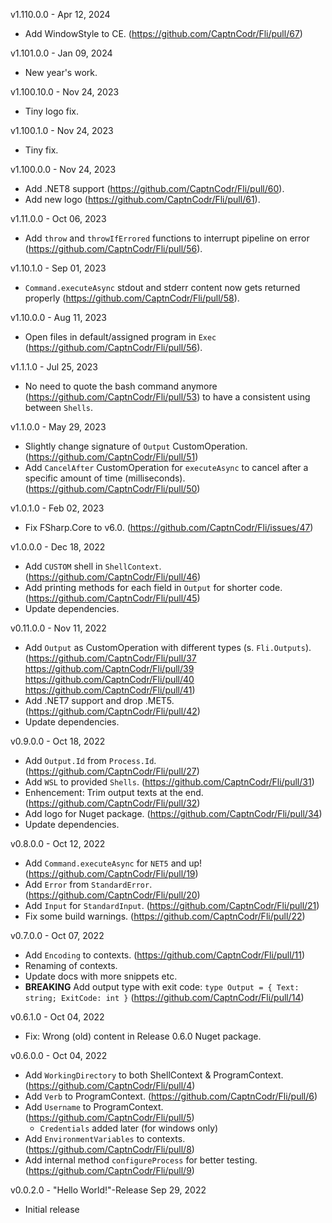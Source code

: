 v1.110.0.0 - Apr 12, 2024
- Add WindowStyle to CE. (https://github.com/CaptnCodr/Fli/pull/67)

v1.101.0.0 - Jan 09, 2024
- New year's work.

v1.100.10.0 - Nov 24, 2023
- Tiny logo fix.

v1.100.1.0 - Nov 24, 2023
- Tiny fix.

v1.100.0.0 - Nov 24, 2023
- Add .NET8 support (https://github.com/CaptnCodr/Fli/pull/60).
- Add new logo (https://github.com/CaptnCodr/Fli/pull/61).

v1.11.0.0 - Oct 06, 2023
- Add `throw` and `throwIfErrored` functions to interrupt pipeline on error (https://github.com/CaptnCodr/Fli/pull/56).

v1.10.1.0 - Sep 01, 2023
- `Command.executeAsync` stdout and stderr content now gets returned properly (https://github.com/CaptnCodr/Fli/pull/58).

v1.10.0.0 - Aug 11, 2023
- Open files in default/assigned program in `Exec` (https://github.com/CaptnCodr/Fli/pull/56).

v1.1.1.0 - Jul 25, 2023
- No need to quote the bash command anymore (https://github.com/CaptnCodr/Fli/pull/53) to have a consistent using between `Shells`.

v1.1.0.0 - May 29, 2023
- Slightly change signature of `Output` CustomOperation. (https://github.com/CaptnCodr/Fli/pull/51)
- Add `CancelAfter` CustomOperation for `executeAsync` to cancel after a specific amount of time (milliseconds). (https://github.com/CaptnCodr/Fli/pull/50)

v1.0.1.0 - Feb 02, 2023
- Fix FSharp.Core to v6.0. (https://github.com/CaptnCodr/Fli/issues/47)

v1.0.0.0 - Dec 18, 2022
- Add `CUSTOM` shell in `ShellContext`. (https://github.com/CaptnCodr/Fli/pull/46)
- Add printing methods for each field in `Output` for shorter code. (https://github.com/CaptnCodr/Fli/pull/45)
- Update dependencies.

v0.11.0.0 - Nov 11, 2022
- Add `Output` as CustomOperation with different types (s. `Fli.Outputs`). (https://github.com/CaptnCodr/Fli/pull/37 https://github.com/CaptnCodr/Fli/pull/39 https://github.com/CaptnCodr/Fli/pull/40 https://github.com/CaptnCodr/Fli/pull/41)
- Add .NET7 support and drop .MET5. (https://github.com/CaptnCodr/Fli/pull/42)
- Update dependencies.

v0.9.0.0 - Oct 18, 2022
- Add `Output.Id` from `Process.Id`. (https://github.com/CaptnCodr/Fli/pull/27)
- Add `WSL` to provided `Shells`. (https://github.com/CaptnCodr/Fli/pull/31)
- Enhencement: Trim output texts at the end. (https://github.com/CaptnCodr/Fli/pull/32)
- Add logo for Nuget package. (https://github.com/CaptnCodr/Fli/pull/34)
- Update dependencies.

v0.8.0.0 - Oct 12, 2022
- Add `Command.executeAsync` for `NET5` and up! (https://github.com/CaptnCodr/Fli/pull/19)
- Add `Error` from `StandardError`. (https://github.com/CaptnCodr/Fli/pull/20)
- Add `Input` for `StandardInput`. (https://github.com/CaptnCodr/Fli/pull/21)
- Fix some build warnings. (https://github.com/CaptnCodr/Fli/pull/22)

v0.7.0.0 - Oct 07, 2022
- Add `Encoding` to contexts. (https://github.com/CaptnCodr/Fli/pull/11)
- Renaming of contexts.
- Update docs with more snippets etc.
- **BREAKING** Add output type with exit code: `type Output = { Text: string; ExitCode: int }` (https://github.com/CaptnCodr/Fli/pull/14)

v0.6.1.0 - Oct 04, 2022
- Fix: Wrong (old) content in Release 0.6.0 Nuget package.

v0.6.0.0 - Oct 04, 2022
- Add `WorkingDirectory` to both ShellContext &amp; ProgramContext. (https://github.com/CaptnCodr/Fli/pull/4)
- Add `Verb` to ProgramContext. (https://github.com/CaptnCodr/Fli/pull/6)
- Add `Username` to ProgramContext. (https://github.com/CaptnCodr/Fli/pull/5)
  + `Credentials` added later (for windows only)
- Add `EnvironmentVariables` to contexts. (https://github.com/CaptnCodr/Fli/pull/8)
- Add internal method `configureProcess` for better testing. (https://github.com/CaptnCodr/Fli/pull/9)

v0.0.2.0 - "Hello World!"-Release Sep 29, 2022
- Initial release